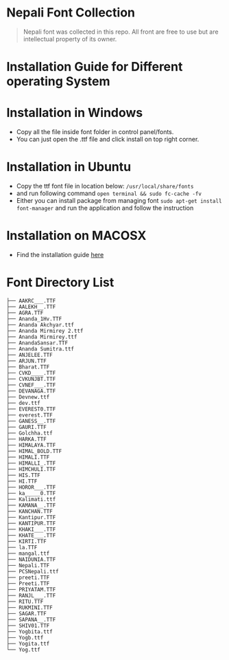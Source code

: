 # Nepali Font Collection
> Nepali font was collected in this repo. All front are free to use but are intellectual property of its owner.

# Installation Guide for Different operating System

# Installation in Windows
* Copy all the file inside font folder in control panel/fonts.
* You can just open the .ttf file and click install on top right corner.


# Installation in Ubuntu
* Copy the ttf font file in location below:
 ``` /usr/local/share/fonts ```
* and run following command
 ``` open terminal && sudo fc-cache -fv ```
* Either you can install package from managing font
``` sudo apt-get install font-manager ```
    and run the application and follow the instruction
 # Installation on MACOSX

* Find the installation guide [here](https://github.com/user/repo/blob/branch/other_file.md)
# Font Directory List
```
├── AAKRC___.TTF
├── AALEKH__.TTF
├── AGRA.TTF
├── Ananda_1Hv.TTF
├── Ananda Akchyar.ttf
├── Ananda Mirmirey 2.ttf
├── Ananda Mirmirey.ttf
├── AnandaSansar.TTF
├── Ananda Sumitra.ttf
├── ANJELEE.TTF
├── ARJUN.TTF
├── Bharat.TTF
├── CVKD____.TTF
├── CVKUNJBT.TTF
├── CVNEF___.TTF
├── DEVANAGA.TTF
├── Devnew.ttf
├── dev.ttf
├── EVEREST0.TTF
├── everest.TTF
├── GANESS__.TTF
├── GAURI.TTF
├── Golchha.ttf
├── HARKA.TTF
├── HIMALAYA.TTF
├── HIMAL_BOLD.TTF
├── HIMALI.TTF
├── HIMALLI_.TTF
├── HIMCHULI.TTF
├── HIS.TTF
├── HI.TTF
├── HOROR___.TTF
├── ka_____0.TTF
├── Kalimati.ttf
├── KAMANA__.TTF
├── KANCHAN.TTF
├── Kantipur.TTF
├── KANTIPUR.TTF
├── KHAKI___.TTF
├── KHATE___.TTF
├── KIRTI.TTF
├── la.TTF
├── mangal.ttf
├── NAIDUNIA.TTF
├── Nepali.TTF
├── PCSNepali.ttf
├── preeti.TTF
├── Preeti.TTF
├── PRIYATAM.TTF
├── RANJL___.TTF
├── RITU.TTF
├── RUKMINI.TTF
├── SAGAR.TTF
├── SAPANA__.TTF
├── SHIV01.TTF
├── Yogbita.ttf
├── Yogb.ttf
├── Yogita.ttf
└── Yog.ttf

```
